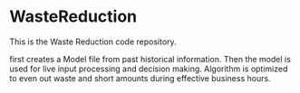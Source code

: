# WasteReduction

This is the Waste Reduction code repository.

first creates a Model file from past historical information.
Then the model is used for live input processing and decision making.
Algorithm is optimized to even out waste and short amounts during effective business hours.
